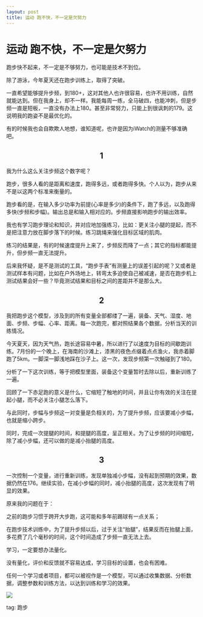 ```yaml
---
layout: post
title: 运动 跑不快，不一定是欠努力
---
```


# 运动 跑不快，不一定是欠努力

跑步快不起来，不一定是不够努力，也可能是技术不到位。

 

除了游泳，今年夏天还在跑步训练上，取得了突破。

 

一直希望能够提升步频，到180+，这对其他人也许很容易，也许不用训练，自然就能达到。但在我身上，却不一样。我能每周一练，全马破四，也能冲刺，但是步频一直是短板，一直没有办法上180。甚至非常努力，只能上到很讽刺的179。这说明我的跑姿不是最优化的。

 

有的时候我也会自欺欺人地想，谁知道呢，也许是因为iWatch的测量不够准确吧。

 

<h2 align="center">1</h2>



我为什么这么关注步频这个数字呢？

 

跑步，很多人看的是距离和速度，跑得多远，或者跑得多快。个人以为，跑步从来不是以这两个标准来衡量的。

 

跑步看的是，在输入多少功率为前提(心率是多少)的条件下，跑了多远，以及跑得多快(步频和步幅)。输出总是和输入相对应的。步频直接影响跑步的输出效率。

 

我也有学习跑步理论和知识，并对应地加强练习，比如：更关注小腿的提起，而不是把注意力放在脚步落下的时候。练习跳绳来强化目标区域的肌肉。

 

练习的结果是，有的时候速度提升上来了，步频反而降了一点；其它的指标都能提升，但步频一直无法提升。

 

后来我怀疑，是不是测试的工具，“跑步手表”有测量上的误差引起的呢？又或者是测试样本有问题，比如在户外场地上，转弯太多迫使自己被减速，是否在跑步机上测试结果会好一些？毕竟测试结果和目标之间的差距并不是那么大。

 



<h2 align="center">2</h2>



我把跑步这个模型，涉及到的所有变量全部都缕了一遍，装备、天气、湿度、地面、步频、步幅、心率、距离。每一次跑完，都对照结果各个数据，分析当天的训练情况。

 

今天夏天，因为天气热，跑长途容易中暑，所以进行了以速度为目标的间歇跑训练。7月份的一个晚上，在海南的沙滩上，漆黑的夜色点缀着点点渔火，我赤着脚跑了5km。一脚深一脚浅地踩在沙子上。这一次，发现步频第一次触碰到了180。

 

分析了一下这次训练，等于把模型里面，装备这个变量暂时去除以后，重新训练了一遍。

回顾了一下赤足跑的意义是什么，它缩短了触地的时间，并且让你有效的关注在提起小腿，而不必关注小腿怎么落下。

与此同时，步幅与步频这一对变量是负相关的，为了提升步频，应该要减小步幅，也就是缩小跨步。

同时，完成一次提腿的时间，和提腿的高度，呈正相关。为了让步频的时间缩短，除了减小步幅，还可以做的是减小抬腿的高度。

 

<h2 align="center">3</h2>



一次控制一个变量，进行重新训练，发现单独减小步幅，没有起到预期的效果，数据仍然在176。继续实验，在减小步幅的同时，减小抬腿的高度，这次发现有了明显的效果。

 

原来我的问题在于：

之前的跑步习惯于跨开大步跑，这可能和多年前踢球有一点关系；

在跑步技术训练中，为了提升步频以后，过于关注“抬腿”，结果反而在抬腿上面，多花费了几个毫秒的时间，这个时间造成了步频一直无法上去。

 

学习，一定要想办法量化。

没有量化，评价和反馈就不容易达成，学习目标的设置，也会有困难。

任何一个学习或者项目，都可以被视作是一个模型，可以通过收集数据、分析数据，调整参数和训练方法，以达到训练和学习的效果。



<img src="{{site.url}}/img/sports002.png"> 

 
 

tag: 跑步
